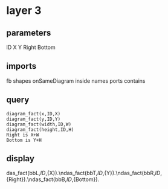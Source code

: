 # layer 3
## parameters
  ID
  X
  Y
  Right
  Bottom
## imports
  fb
    shapes
    onSameDiagram
    inside
    names
    ports
	contains
## query
    diagram_fact(x,ID,X)
    diagram_fact(y,ID,Y)
    diagram_fact(width,ID,W)
    diagram_fact(height,ID,H)
    Right is X+W
    Bottom is Y+H
## display
  das_fact(bbL,${ID},${X}).\ndas_fact(bbT,${ID},${Y}).\ndas_fact(bbR,${ID},${Right}).\ndas_fact(bbB,${ID},${Bottom}).
